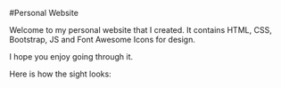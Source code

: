 #Personal Website

Welcome to my personal website that I created. It contains HTML, CSS, Bootstrap, JS and Font Awesome Icons for design.

I hope you enjoy going through it.

Here is how the sight looks:

